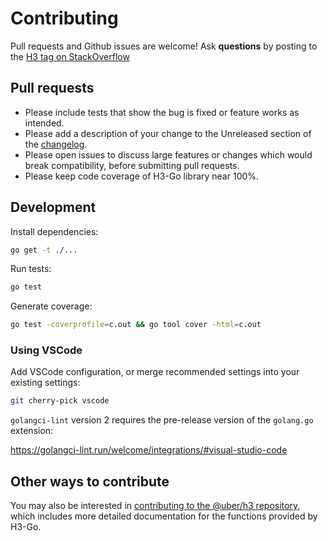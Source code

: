 # Contributing

Pull requests and Github issues are welcome!
Ask **questions** by posting to the [H3 tag on StackOverflow](https://stackoverflow.com/questions/tagged/h3)

## Pull requests

* Please include tests that show the bug is fixed or feature works as intended.
* Please add a description of your change to the Unreleased section of the
  [changelog](./CHANGELOG.md).
* Please open issues to discuss large features or changes which would break
  compatibility, before submitting pull requests.
* Please keep code coverage of H3-Go library near 100%.

## Development

Install dependencies:

```bash
go get -t ./...
```

Run tests:

```bash
go test
```

Generate coverage:

```bash
go test -coverprofile=c.out && go tool cover -html=c.out
```

### Using VSCode

Add VSCode configuration, or merge recommended settings into your existing settings:

```sh
git cherry-pick vscode
```

`golangci-lint` version 2 requires the pre-release version of the `golang.go` extension:

https://golangci-lint.run/welcome/integrations/#visual-studio-code

## Other ways to contribute

You may also be interested in [contributing to the @uber/h3
repository](https://github.com/uber/h3/blob/master/CONTRIBUTING.md), which
includes more detailed documentation for the functions provided by H3-Go.

